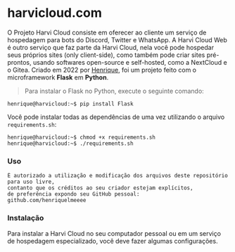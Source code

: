 # harvicloud.com

O Projeto Harvi Cloud consiste em oferecer ao cliente um serviço de hospedagem para bots do Discord, Twitter e WhatsApp. A Harvi Cloud Web é outro serviço que faz parte da Harvi Cloud, nela você pode hospedar seus próprios sites (only client-side), como também pode criar sites pré-prontos, usando softwares open-source e self-hosted, como a NextCloud e o Gitea. Criado em 2022 por [Henrique](https://twitter.com/henriquelmexd), foi um projeto feito com o microframework **Flask** em **Python**.

> Para instalar o Flask no Python, execute o seguinte comando:

```console
henrique@harvicloud:~$ pip install Flask
```

Você pode instalar todas as dependências de uma vez utilizando o arquivo `requirements.sh`:

```console
henrique@harvicloud:~$ chmod +x requirements.sh
henrique@harvicloud:~$ ./requirements.sh
```

### Uso

```
É autorizado a utilização e modificação dos arquivos deste repositório para uso livre, 
contanto que os créditos ao seu criador estejam explícitos, 
de preferência expondo seu GitHub pessoal:
github.com/henriquelmeeee
```

### Instalação

Para instalar a Harvi Cloud no seu computador pessoal ou em um serviço de hospedagem especializado, você deve fazer algumas configurações.
